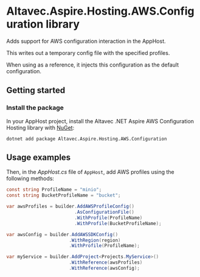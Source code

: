 # Altavec.Aspire.Hosting.AWS.Configuration library

Adds support for AWS configuration interaction in the AppHost.

This writes out a temporary config file with the specified profiles.

When using as a reference, it injects this configuration as the default configuration.

## Getting started

### Install the package

In your AppHost project, install the Altavec .NET Aspire AWS Configuration Hosting library with [NuGet](https://www.nuget.org):

```dotnetcli
dotnet add package Altavec.Aspire.Hosting.AWS.Configuration
```

## Usage examples

Then, in the _AppHost.cs_ file of `AppHost`, add AWS profiles using the following methods:

```csharp
const string ProfileName = "minio";
const string BucketProfileName = "bucket";

var awsProfiles = builder.AddAWSProfileConfig()
                         .AsConfigurationFile()
                         .WithProfile(ProfileName)
                         .WithProfile(BucketProfileName);

var awsConfig = builder.AddAWSSDKConfig()
                       .WithRegion(region)
                       .WithProfile(ProfileName);

var myService = builder.AddProject<Projects.MyService>()
                       .WithReference(awsProfiles)
                       .WithReference(awsConfig);
```
